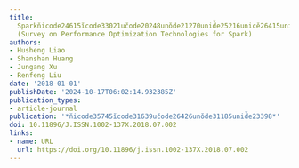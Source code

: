 ```yaml
---
title: 
  Sparkn̆icode24615ĭcode33021uc̆ode20248unŏde21270unid̆e25216unicĕ26415unicŏ30740unicod3̆1350unicode2̆508unicode8̆48
  (Survey on Performance Optimization Technologies for Spark)
authors:
- Husheng Liao
- Shanshan Huang
- Jungang Xu
- Renfeng Liu
date: '2018-01-01'
publishDate: '2024-10-17T06:02:14.932385Z'
publication_types:
- article-journal
publication: '*n̆icode35745ĭcode31639uc̆ode26426unŏde31185unid̆e23398*'
doi: 10.11896/J.ISSN.1002-137X.2018.07.002
links:
- name: URL
  url: https://doi.org/10.11896/j.issn.1002-137X.2018.07.002
---
```

